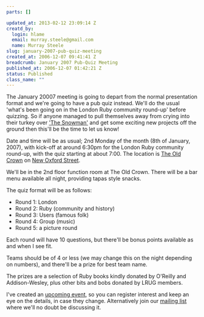 ```yaml
--- 
parts: []

updated_at: 2013-02-12 23:09:14 Z
creatd_by: 
  login: hlame
  email: murray.steele@gmail.com
  name: Murray Steele
slug: january-2007-pub-quiz-meeting
created_at: 2006-12-07 09:41:41 Z
breadcrumb: January 2007 Pub-Quiz Meeting
published_at: 2006-12-07 01:42:21 Z
status: Published
class_name: ""
---
```


The January 20007 meeting is going to depart from the normal presentation format and we're going to have a pub quiz instead.  We'll do the usual 'what's been going on in the London Ruby community round-up' before quizzing. So if anyone managed to pull themselves away from crying into their turkey over ['The Snowman'](http://www.imdb.com/title/tt0084701/) and get some exciting new projects off the ground then this'll be the time to let us know!

Date and time will be as usual; 2nd Monday of the month (8th of January, 2007), with kick-off at around 6:30pm for the London Ruby community round-up, with the quiz starting at about 7:00. The location is [The Old Crown](http://www.old-crown.co.uk/) on [New Oxford Street](http://maps.google.com/maps?q=33+New+Oxford+Street,+London,+London+WC1A+1BH).  

We'll be in the 2nd floor function room at The Old Crown. There will be a bar menu available all night, providing tapas style snacks.

The quiz format will be as follows:

* Round 1: London
* Round 2: Ruby (community and history)
* Round 3: Users (famous folk)
* Round 4: Group (music)
* Round 5: a picture round

Each round will have 10 questions, but there'll be bonus points available as and when I see fit.

Teams should be of 4 or less (we may change this on the night depending on numbers), and there'll be a prize for best team name.

The prizes are a selection of Ruby books kindly donated by O'Reilly and Addison-Wesley, plus other bits and bobs donated by LRUG members.

I've created an [upcoming event](http://upcoming.org/event/132196/), so you can register interest and keep an eye on the details, in case they change.  Alternatively join our [mailing list](http://lists.lrug.org/listinfo.cgi/chat-lrug.org) where we'll no doubt be discussing it.
